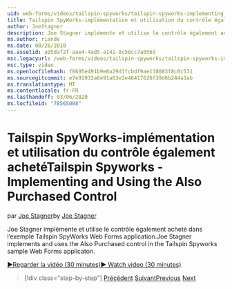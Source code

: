 ```yaml
---
uid: web-forms/videos/tailspin-spyworks/tailspin-spyworks-implementing-and-using-the-also-purchased-control
title: Tailspin SpyWorks-implémentation et utilisation du contrôle également acheté | Microsoft Docs
author: JoeStagner
description: Joe Stagner implémente et utilise le contrôle également acheté dans l’exemple de Web Forms Tailspin SpyWorks.
ms.author: riande
ms.date: 08/26/2010
ms.assetid: a95daf2f-aae4-4ad5-a142-8c58cc7a056d
msc.legacyurl: /web-forms/videos/tailspin-spyworks/tailspin-spyworks-implementing-and-using-the-also-purchased-control
msc.type: video
ms.openlocfilehash: f0695e491b9e8a29d1fcbdf9ae138083f8c0c531
ms.sourcegitcommit: e7e91932a6e91a63e2e46417626f39d6b244a3ab
ms.translationtype: MT
ms.contentlocale: fr-FR
ms.lasthandoff: 03/06/2020
ms.locfileid: "78565008"
---
```

# <a name="tailspin-spyworks---implementing-and-using-the-also-purchased-control"></a><span data-ttu-id="212c7-103">Tailspin SpyWorks-implémentation et utilisation du contrôle également acheté</span><span class="sxs-lookup"><span data-stu-id="212c7-103">Tailspin Spyworks - Implementing and Using the Also Purchased Control</span></span>

<span data-ttu-id="212c7-104">par [Joe Stagner](https://github.com/JoeStagner)</span><span class="sxs-lookup"><span data-stu-id="212c7-104">by [Joe Stagner](https://github.com/JoeStagner)</span></span>

<span data-ttu-id="212c7-105">Joe Stagner implémente et utilise le contrôle également acheté dans l’exemple Tailspin SpyWorks Web Forms application.</span><span class="sxs-lookup"><span data-stu-id="212c7-105">Joe Stagner implements and uses the Also Purchased control in the Tailspin Spyworks sample Web Forms applicaton.</span></span>

[<span data-ttu-id="212c7-106">&#9654;Regarder la vidéo (30 minutes)</span><span class="sxs-lookup"><span data-stu-id="212c7-106">&#9654; Watch video (30 minutes)</span></span>](https://channel9.msdn.com/Blogs/ASP-NET-Site-Videos/tailspin-spyworks-implementing-and-using-the-also-purchased-control)

> [!div class="step-by-step"]
> <span data-ttu-id="212c7-107">[Précédent](tailspin-spyworks-creating-and-using-the-popular-products-control.md)
> [Suivant](tailspin-spyworks-intro-ui-and-edm.md)</span><span class="sxs-lookup"><span data-stu-id="212c7-107">[Previous](tailspin-spyworks-creating-and-using-the-popular-products-control.md)
[Next](tailspin-spyworks-intro-ui-and-edm.md)</span></span>
